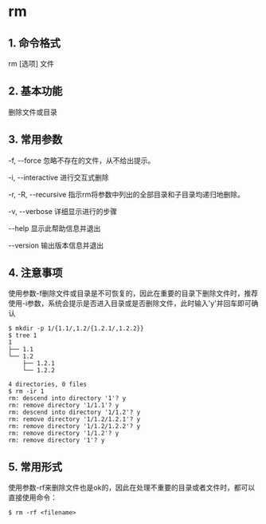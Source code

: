 # rm

## 1. 命令格式

rm [选项] 文件

## 2. 基本功能

删除文件或目录

## 3. 常用参数

-f, --force    忽略不存在的文件，从不给出提示。

-i, --interactive 进行交互式删除

-r, -R, --recursive   指示rm将参数中列出的全部目录和子目录均递归地删除。

-v, --verbose    详细显示进行的步骤

--help     显示此帮助信息并退出

--version  输出版本信息并退出

## 4. 注意事项

使用参数-f删除文件或目录是不可恢复的，因此在重要的目录下删除文件时，推荐使用-i参数，系统会提示是否进入目录或是否删除文件，此时输入'y'并回车即可确认

```console
$ mkdir -p 1/{1.1/,1.2/{1.2.1/,1.2.2}}
$ tree 1
1
├── 1.1
└── 1.2
    ├── 1.2.1
    └── 1.2.2

4 directories, 0 files
$ rm -ir 1
rm: descend into directory '1'? y
rm: remove directory '1/1.1'? y
rm: descend into directory '1/1.2'? y
rm: remove directory '1/1.2/1.2.1'? y
rm: remove directory '1/1.2/1.2.2'? y
rm: remove directory '1/1.2'? y
rm: remove directory '1'? y
```

## 5. 常用形式

使用参数-rf来删除文件也是ok的，因此在处理不重要的目录或者文件时，都可以直接使用命令：

```console
$ rm -rf <filename>
```